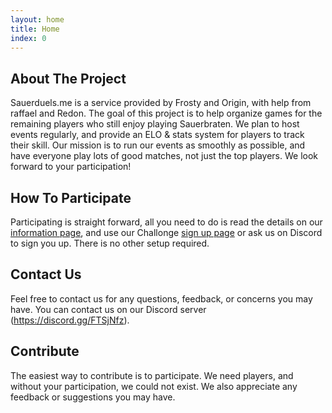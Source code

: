 ```yaml
---
layout: home
title: Home
index: 0
---
```


## About The Project

Sauerduels.me is a service provided by Frosty and Origin, with help from raffael and Redon. The goal of this project is to help organize games for the remaining players who still enjoy playing Sauerbraten. We plan to host events regularly, and provide an ELO & stats system for players to track their skill. Our mission is to run our events as smoothly as possible, and have everyone play lots of good matches, not just the top players. We look forward to your participation!

## How To Participate

Participating is straight forward, all you need to do is read the details on our <a href="{{ site.baseurl }}{% link info.md %}">information page</a>, and use our Challonge <a href="{{ site.baseurl }}{% link sign-up.md %}">sign up page</a> or ask us on Discord to sign you up. There is no other setup required.

## Contact Us

Feel free to contact us for any questions, feedback, or concerns you may have. You can contact us on our Discord server (<a href="https://discord.gg/FTSjNfz" target="_blank">https://discord.gg/FTSjNfz</a>).

## Contribute

The easiest way to contribute is to participate. We need players, and without your participation, we could not exist. We also appreciate any feedback or suggestions you may have.
